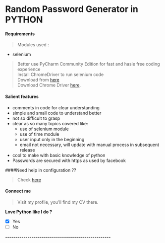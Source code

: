 # Random Password Generator in PYTHON

#### Requirements

> Modules used :  

* selenium
> Better use PyCharm Community Edition for fast and hasle free coding experience  
> Install ChromeDriver to run selenium code   
> Download from [here](https://chromedriver.chromium.org/downloads)  
> Download Chrome Driver [here](https://pages.github.com/).  

#### Salient features

* comments in code for clear understanding
* simple and small code to understand better
* not so difficult to grasp
* clear as so many topics covered like:
  * use of selenium module
  * use of time module
  * user input only in the beginning
  * email not necessary, will update with manual process in subsequent release
* cool to make with basic knowledge of python
* Passwords are secured with https as used by facebook

####Need help in configuration ??
> Check [here](https://youtu.be/8Er_9s3hUyY)

#### Connect me

> Visit my profile, you'll find my CV there. 

__Love Python like I do ?__

- [x] Yes
- [ ] No

__----------------------------------------------------__
